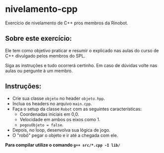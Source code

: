 # nivelamento-cpp
Exercício de nivelamento de C++ pros membros da Rinobot.

## Sobre este exercício: 
Ele tem como objetivo praticar e resumir o explicado nas aulas do curso de C++ divulgado pelos membros do SPL.

Siga as instruções e tudo ocorrerá certinho. Em caso de dúvidas volte nas aulas ou pergunte à um membro. 

## Instruções:
- Crie sua classe `objeto` no header `objeto.hpp`.
- Inclua os headers no arquivo `main.cpp`.
- Faça o setup da classe `Robot` com as seguintes características:
    - Coordenadas iniciais em 0,0.
    - Velocidade em ambos os eixos como 1.
    - `pegouObjeto = false`.
- Depois, no loop, desenvolva sua lógica de jogo.
- O "robô" pegar o objeto e ir até a chegada com ele.

**Para compilar utilize o comando `g++ src/*.cpp -I lib/`**